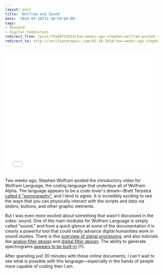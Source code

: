 ```yaml
---
layout: post 
title: 'Wolfram and Sound' 
date: '2014-03-10T11:30:59-04:00' 
tags: 
- dhsound 
- digital humanities 
redirect_from: /post/79168733914/two-weeks-ago-stephen-wolfram-posted-the/
redirect_to: http://verifyandrepair.com/03-10-2014/two-weeks-ago-stephen-wolfram-posted-the.html
---
```


<iframe width="100%" height="400" src="//www.youtube.com/embed/_P9HqHVPeik" frameborder="0" allowfullscreen></iframe>

Two weeks ago, Stephen Wolfram posted the introductory video for Wolfram Language, the coding language that underlays all of Wolfram Alpha. The language appears to be a code-lover's dream—Brett Terpstra [called it "pornography"][1], and I tend to agree. It is incredibly exciting to see the ways that you can physically interact with the scripts and data via sliders, buttons, and other graphic elements.

But I was even more excited about something that wasn't discussed in the video: sound. One of the main modules for Wolfram Language is simply called "sound," and from a quick glance at some of the documentation it is clearly a powerful tool that could really advance digital humanities work in sound studies. There is this [overview of signal processing][2], and also tutorials like [analog filter design][3] and [digital filter design][4]. The ability to generate spectrograms [appears to be built-in][5] (!!).

After spending just 30 minutes with these online documents, I can't wait to see what is possible with this language—especially in the hands of people more capable of coding then I am.

[1]: http://brettterpstra.com/2014/03/05/web-excursions-for-march-05-2014/
[2]: http://reference.wolfram.com/language/guide/SignalProcessing.html
[3]: http://reference.wolfram.com/language/tutorial/AnalogFilterDesign.html
[4]: http://reference.wolfram.com/language/tutorial/DigitalFilterDesign.html
[5]: http://reference.wolfram.com/language/example/SpectrogramOfAnAudioSignal.html
  
